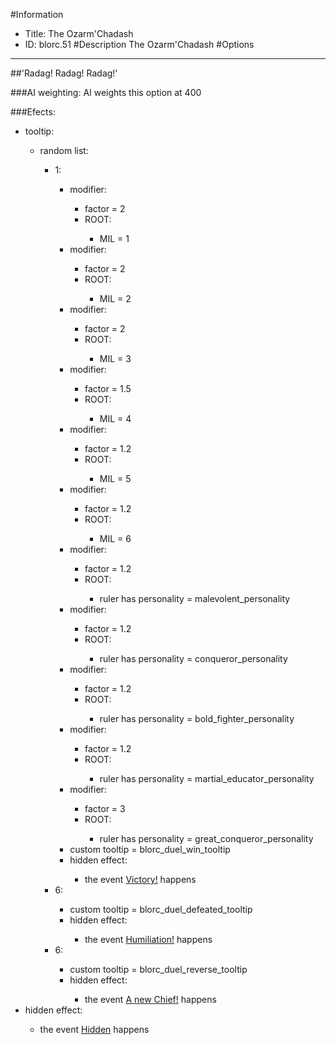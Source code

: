 #Information
 - Title: The Ozarm'Chadash
 - ID: blorc.51
#Description
The Ozarm'Chadash
#Options

___
##'Radag! Radag! Radag!'

###AI weighting:
AI weights this option at 400


###Efects:<ul><li>tooltip:</li><ul><li>random list:</li><ul><li>1:</li><ul><li>modifier:</li><ul><li>factor = 2</li><li>ROOT:</li><ul><li>MIL = 1</li></ul></ul><li>modifier:</li><ul><li>factor = 2</li><li>ROOT:</li><ul><li>MIL = 2</li></ul></ul><li>modifier:</li><ul><li>factor = 2</li><li>ROOT:</li><ul><li>MIL = 3</li></ul></ul><li>modifier:</li><ul><li>factor = 1.5</li><li>ROOT:</li><ul><li>MIL = 4</li></ul></ul><li>modifier:</li><ul><li>factor = 1.2</li><li>ROOT:</li><ul><li>MIL = 5</li></ul></ul><li>modifier:</li><ul><li>factor = 1.2</li><li>ROOT:</li><ul><li>MIL = 6</li></ul></ul><li>modifier:</li><ul><li>factor = 1.2</li><li>ROOT:</li><ul><li>ruler has personality = malevolent_personality</li></ul></ul><li>modifier:</li><ul><li>factor = 1.2</li><li>ROOT:</li><ul><li>ruler has personality = conqueror_personality</li></ul></ul><li>modifier:</li><ul><li>factor = 1.2</li><li>ROOT:</li><ul><li>ruler has personality = bold_fighter_personality</li></ul></ul><li>modifier:</li><ul><li>factor = 1.2</li><li>ROOT:</li><ul><li>ruler has personality = martial_educator_personality</li></ul></ul><li>modifier:</li><ul><li>factor = 3</li><li>ROOT:</li><ul><li>ruler has personality = great_conqueror_personality</li></ul></ul><li>custom tooltip = blorc_duel_win_tooltip</li><li>hidden effect:</li><ul><li>the event [Victory!](../events/victory.md) happens</li></ul></ul><li>6:</li><ul><li>custom tooltip = blorc_duel_defeated_tooltip</li><li>hidden effect:</li><ul><li>the event [Humiliation!](../events/humiliation.md) happens</li></ul></ul><li>6:</li><ul><li>custom tooltip = blorc_duel_reverse_tooltip</li><li>hidden effect:</li><ul><li>the event [A new Chief!](../events/a_new_chief.md) happens</li></ul></ul></ul></ul><li>hidden effect:</li><ul><li>the event [Hidden](../events/hidden.md) happens</li></ul></ul>
